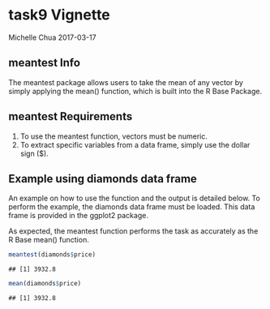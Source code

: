 task9 Vignette
================
Michelle Chua
2017-03-17

meantest Info
-------------

The meantest package allows users to take the mean of any vector by simply applying the mean() function, which is built into the R Base Package.

meantest Requirements
---------------------

1.  To use the meantest function, vectors must be numeric.
2.  To extract specific variables from a data frame, simply use the dollar sign ($).

Example using diamonds data frame
---------------------------------

An example on how to use the function and the output is detailed below. To perform the example, the diamonds data frame must be loaded. This data frame is provided in the ggplot2 package.

As expected, the meantest function performs the task as accurately as the R Base mean() function.

``` r
meantest(diamonds$price)
```

    ## [1] 3932.8

``` r
mean(diamonds$price)
```

    ## [1] 3932.8
